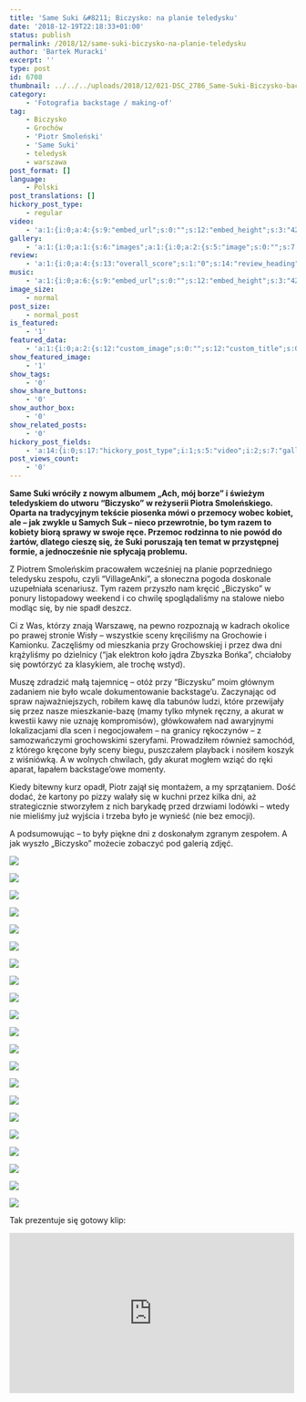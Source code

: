 ```yaml
---
title: 'Same Suki &#8211; Biczysko: na planie teledysku'
date: '2018-12-19T22:18:33+01:00'
status: publish
permalink: /2018/12/same-suki-biczysko-na-planie-teledysku
author: 'Bartek Muracki'
excerpt: ''
type: post
id: 6708
thumbnail: ../../../uploads/2018/12/021-DSC_2786_Same-Suki-Biczysko-backstage-fot-Bartek-Muracki.jpg
category:
    - 'Fotografia backstage / making-of'
tag:
    - Biczysko
    - Grochów
    - 'Piotr Smoleński'
    - 'Same Suki'
    - teledysk
    - warszawa
post_format: []
language:
    - Polski
post_translations: []
hickory_post_type:
    - regular
video:
    - 'a:1:{i:0;a:4:{s:9:"embed_url";s:0:"";s:12:"embed_height";s:3:"420";s:15:"self_hosted_url";s:0:"";s:18:"self_hosted_height";s:3:"420";}}'
gallery:
    - 'a:1:{i:0;a:1:{s:6:"images";a:1:{i:0;a:2:{s:5:"image";s:0:"";s:7:"caption";s:0:"";}}}}'
review:
    - 'a:1:{i:0;a:4:{s:13:"overall_score";s:1:"0";s:14:"review_heading";s:0:"";s:12:"summary_text";s:0:"";s:8:"criteria";a:1:{i:0;a:2:{s:4:"name";s:0:"";s:5:"score";s:1:"0";}}}}'
music:
    - 'a:1:{i:0;a:6:{s:9:"embed_url";s:0:"";s:12:"embed_height";s:3:"420";s:16:"soundcloud_embed";s:0:"";s:33:"soundcloud_include_featured_image";s:1:"0";s:13:"spotify_embed";s:0:"";s:30:"spotify_include_featured_image";s:1:"0";}}'
image_size:
    - normal
post_size:
    - normal_post
is_featured:
    - '1'
featured_data:
    - 'a:1:{i:0;a:2:{s:12:"custom_image";s:0:"";s:12:"custom_title";s:0:"";}}'
show_featured_image:
    - '1'
show_tags:
    - '0'
show_share_buttons:
    - '0'
show_author_box:
    - '0'
show_related_posts:
    - '0'
hickory_post_fields:
    - 'a:14:{i:0;s:17:"hickory_post_type";i:1;s:5:"video";i:2;s:7:"gallery";i:3;s:6:"review";i:4;s:5:"music";i:5;s:10:"image_size";i:6;s:9:"post_size";i:7;s:11:"is_featured";i:8;s:13:"featured_data";i:9;s:19:"show_featured_image";i:10;s:9:"show_tags";i:11;s:18:"show_share_buttons";i:12;s:15:"show_author_box";i:13;s:18:"show_related_posts";}'
post_views_count:
    - '0'
---
```

**Same Suki wróciły z nowym albumem „Ach, mój borze” i świeżym teledyskiem do utworu “Biczysko” w reżyserii Piotra Smoleńskiego. Oparta na tradycyjnym tekście piosenka mówi o przemocy wobec kobiet, ale – jak zwykle u Samych Suk – nieco przewrotnie, bo tym razem to kobiety biorą sprawy w swoje ręce. Przemoc rodzinna to nie powód do żartów, dlatego cieszę się, że Suki poruszają ten temat w przystępnej formie, a jednocześnie nie spłycają problemu.<span class="Apple-converted-space"> </span>**

Z Piotrem Smoleńskim pracowałem wcześniej na planie poprzedniego teledysku zespołu, czyli “VillageAnki”, a słoneczna pogoda doskonale uzupełniała scenariusz. Tym razem przyszło nam kręcić „Biczysko” w ponury listopadowy weekend i co chwilę spoglądaliśmy na stalowe niebo modląc się, by nie spadł deszcz.<span class="Apple-converted-space"> </span>

Ci z Was, którzy znają Warszawę, na pewno rozpoznają w kadrach okolice po prawej stronie Wisły – wszystkie sceny kręciliśmy na Grochowie i Kamionku. Zaczęliśmy od mieszkania przy Grochowskiej i przez dwa dni krążyliśmy po dzielnicy (“jak elektron koło jądra Zbyszka Bońka”, chciałoby się powtórzyć za klasykiem, ale trochę wstyd).<span class="Apple-converted-space"> </span>

Muszę zdradzić małą tajemnicę – otóż przy “Biczysku” moim głównym zadaniem nie było wcale dokumentowanie backstage’u. Zaczynając od spraw najważniejszych, robiłem kawę dla tabunów ludzi, które przewijały się przez nasze mieszkanie-bazę (mamy tylko młynek ręczny, a akurat w kwestii kawy nie uznaję kompromisów), główkowałem nad awaryjnymi lokalizacjami dla scen i negocjowałem – na granicy rękoczynów – z samozwańczymi grochowskimi szeryfami. Prowadziłem również samochód, z którego kręcone były sceny biegu, puszczałem playback i nosiłem koszyk z wiśniówką. A w wolnych chwilach, gdy akurat mogłem wziąć do ręki aparat, łapałem backstage’owe momenty.<span class="Apple-converted-space"> </span>

Kiedy bitewny kurz opadł, Piotr zajął się montażem, a my sprzątaniem. Dość dodać, że kartony po pizzy walały się w kuchni przez kilka dni, aż strategicznie stworzyłem z nich barykadę przed drzwiami lodówki – wtedy nie mieliśmy już wyjścia i trzeba było je wynieść (nie bez emocji).<span class="Apple-converted-space"> </span>

A podsumowując – to były piękne dni z doskonałym zgranym zespołem. A jak wyszło „Biczysko” możecie zobaczyć pod galerią zdjęć.

![](../../../uploads/2018/12/001-DSC_2574_Same-Suki-Biczysko-backstage-fot-Bartek-Muracki.jpg)

![](../../../uploads/2018/12/003-DSCF0009_Same-Suki-Biczysko-backstage-fot-Bartek-Muracki.jpg)

![](../../../uploads/2018/12/004-DSC_2595_Same-Suki-Biczysko-backstage-fot-Bartek-Muracki.jpg)

![](../../../uploads/2018/12/006-DSC_2609_Same-Suki-Biczysko-backstage-fot-Bartek-Muracki.jpg)

![](../../../uploads/2018/12/007-DSCF0064_Same-Suki-Biczysko-backstage-fot-Bartek-Muracki.jpg)

![](../../../uploads/2018/12/008-DSCF0088_Same-Suki-Biczysko-backstage-fot-Bartek-Muracki.jpg)

![](../../../uploads/2018/12/009-DSCF0034-2_Same-Suki-Biczysko-backstage-fot-Bartek-Muracki.jpg)

![](../../../uploads/2018/12/010-DSC_2626_Same-Suki-Biczysko-backstage-fot-Bartek-Muracki.jpg)

![](../../../uploads/2018/12/011-DSCF0023-3_Same-Suki-Biczysko-backstage-fot-Bartek-Muracki.jpg)

![](../../../uploads/2018/12/012-DSC_2627_Same-Suki-Biczysko-backstage-fot-Bartek-Muracki.jpg)

![](../../../uploads/2018/12/013-DSC_2641_Same-Suki-Biczysko-backstage-fot-Bartek-Muracki.jpg)

![](../../../uploads/2018/12/014-DSC_2647_Same-Suki-Biczysko-backstage-fot-Bartek-Muracki.jpg)

![](../../../uploads/2018/12/015-DSCF0064-2_Same-Suki-Biczysko-backstage-fot-Bartek-Muracki.jpg)

![](../../../uploads/2018/12/016-DSC_2662_Same-Suki-Biczysko-backstage-fot-Bartek-Muracki.jpg)

![](../../../uploads/2018/12/017-DSC_2675_Same-Suki-Biczysko-backstage-fot-Bartek-Muracki.jpg)

![](../../../uploads/2018/12/018-DSC_2692_Same-Suki-Biczysko-backstage-fot-Bartek-Muracki.jpg)

![](../../../uploads/2018/12/019-DSCF0132-2_Same-Suki-Biczysko-backstage-fot-Bartek-Muracki.jpg)

![](../../../uploads/2018/12/020-DSC_2742_Same-Suki-Biczysko-backstage-fot-Bartek-Muracki.jpg)

![](../../../uploads/2018/12/021-DSC_2786_Same-Suki-Biczysko-backstage-fot-Bartek-Muracki.jpg)

![](../../../uploads/2018/12/022-DSCF0174_Same-Suki-Biczysko-backstage-fot-Bartek-Muracki.jpg)

![](../../../uploads/2018/12/023-DSC_2802_Same-Suki-Biczysko-backstage-fot-Bartek-Muracki.jpg)

Tak prezentuje się gotowy klip:

<iframe allow="accelerometer; autoplay; encrypted-media; gyroscope; picture-in-picture" allowfullscreen="" frameborder="0" height="281" src="https://www.youtube.com/embed/k64LKxE6PnI?feature=oembed" title="Same Suki - Biczysko (official music video)" width="500"></iframe>